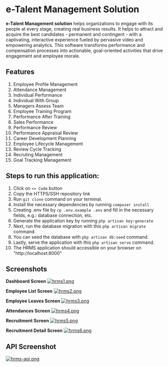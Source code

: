 # e-Talent Management Solution

<strong>e-Talent Management solution</strong> helps organizations to engage with its people at every stage, creating real business results. It helps to attract and acquire the best candidates - permanent and contingent - with a captivating, interactive experience fueled by pervasive video and empowering analytics. This software transforms performance and compensation processes into actionable, goal-oriented activities that drive engagement and employee morale.

## Features
1. Employee Profile Management
2. Attendance Management
3. Individual Performance
4. Individual With Group
5. Managers Assess Team
6. Employee Training Program
7. Performance After Training
8. Sales Performance
9. Performance Review
10. Performance Appraisal Review
11. Career Development Planning
12. Employee Lifecycle Management
13. Review Cycle Tracking
14. Recruting Management
13. Goal Tracking Management


## Steps to run this application:

1. Click on `<> Code` button
2. Copy the HTTPS/SSH repository link
3. Run `git clone` command on your terminal.
4. Install the necessary dependencies by running `composer install`
5. Creating .env file by `cp .env.example .env` and fill in the necessary fields, e.g.: database connection, etc.
6. Generate the application key by running `php artisan key:generate`
7. Next, run the database migration with this `php artisan migrate` command.
8. You can seed the database with `php artisan db:seed` command.
9. Lastly, serve the application with this `php artisan serve` command.
10. The HRMS application should accessible on your browser on "http://localhost:8000"


## Screenshots

**Dashboard Screen**
[![hrms1.png](https://i.postimg.cc/MZCxRsgy/hrms1.png)](https://postimg.cc/pyJgMBWT)

**Employee List Screen**
[![hrms2.png](https://i.postimg.cc/hjHFLjZS/hrms2.png)](https://postimg.cc/8JBnD1V3)

**Employee Leaves Screen**
[![hrms3.png](https://i.postimg.cc/fRg8tPrs/hrms3.png)](https://postimg.cc/3kmXzthf)

**Attendances Screen**
[![hrms4.png](https://i.postimg.cc/HLq33ymP/hrms4.png)](https://postimg.cc/KK5n84Rn)

**Recruitment Screen**
[![hrms5.png](https://i.postimg.cc/2ywwz9ZP/hrms5.png)](https://postimg.cc/2L1vGwTw)

**Recruitment Detail Screen**
[![hrms6.png](https://i.postimg.cc/7PMXMhWm/hrms6.png)](https://postimg.cc/14XpymPq)

## API Screenshot
[![hrms-api.png](https://i.postimg.cc/yxvmqgqK/hrms-api.png)](https://postimg.cc/hQQzTGPZ)
